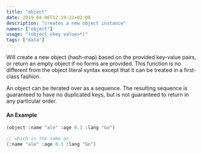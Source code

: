 ```yaml
---
title: "object"
date: 2019-04-06T12:19:22+02:00
description: "creates a new object instance"
names: ["object"]
usage: "(object <key value>*)"
tags: ["data"]
---
```


Will create a new object (hash-map) based on the provided key-value pairs, or return an empty object if no forms are provided. This function is no different from the object literal syntax except that it can be treated in a first-class fashion.

An object can be iterated over as a sequence. The resulting sequence is guaranteed to have no duplicated keys, but is not guaranteed to return in any particular order.

#### An Example

```scheme
(object :name "ale" :age 0.3 :lang "Go")

;; which is the same as
{:name "ale" :age 0.3 :lang "Go"}
```
